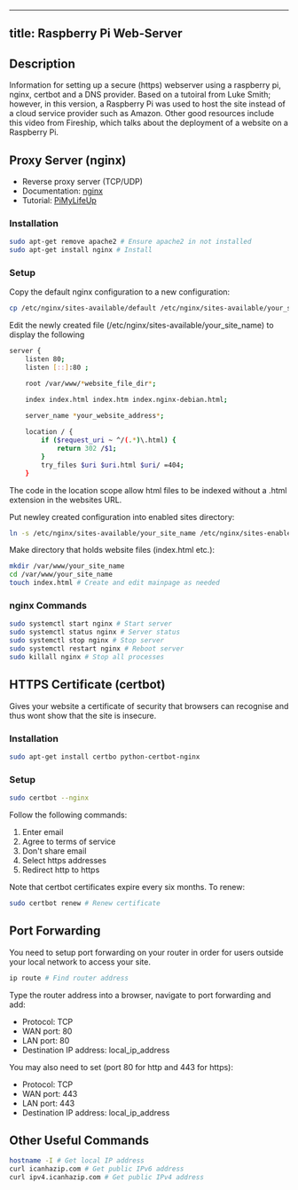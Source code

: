 ---
title: Raspberry Pi Web-Server
--

## Description 
Information for setting up a secure (https) webserver using a raspberry pi, nginx, certbot and a DNS provider. Based on a tutoiral from Luke Smith; however, in this version, a Raspberry Pi was used to host the site instead of a cloud service provider such as Amazon. Other good resources include this video from Fireship, which talks about the deployment of a website on a Raspberry Pi.

## Proxy Server (nginx)
- Reverse proxy server (TCP/UDP)
- Documentation: [nginx](https://nginx.org/en/)
- Tutorial: [PiMyLifeUp](https://pimylifeup.com/raspberry-pi-nginx/)

### Installation 
```bash
sudo apt-get remove apache2 # Ensure apache2 in not installed
sudo apt-get install nginx # Install
```

### Setup
Copy the default nginx configuration to a new configuration:

```bash
cp /etc/nginx/sites-available/default /etc/nginx/sites-available/your_site_name # Replace your_site_name
```

Edit the newly created file (/etc/nginx/sites-available/your_site_name) to display the following
```bash
server {
	listen 80;
	listen [::]:80 ;

	root /var/www/*website_file_dir*;

	index index.html index.htm index.nginx-debian.html;
	
	server_name *your_website_address*;

	location / {
		if ($request_uri ~ ^/(.*)\.html) {
			return 302 /$1;
		}
		try_files $uri $uri.html $uri/ =404;
	}
```

The code in the location scope allow html files to be indexed without a .html extension in the websites URL.

Put newley created configuration into enabled sites directory:

```bash
ln -s /etc/nginx/sites-available/your_site_name /etc/nginx/sites-enabled/
```

Make directory that holds website files (index.html etc.):

```bash
mkdir /var/www/your_site_name
cd /var/www/your_site_name
touch index.html # Create and edit mainpage as needed
```

### nginx Commands
```bash
sudo systemctl start nginx # Start server
sudo systemctl status nginx # Server status
sudo systemctl stop nginx # Stop server
sudo systemctl restart nginx # Reboot server
sudo killall nginx # Stop all processes
```

## HTTPS Certificate (certbot)
Gives your website a certificate of security that browsers can recognise and thus wont show that the site is insecure.

### Installation
```bash
sudo apt-get install certbo python-certbot-nginx
```

### Setup
```bash
sudo certbot --nginx
```

Follow the following commands:
1. Enter email
2. Agree to terms of service
3. Don't share email
4. Select https addresses
5. Redirect http to https

Note that certbot certificates expire every six months. To renew:

```bash
sudo certbot renew # Renew certificate
```

## Port Forwarding
You need to setup port forwarding on your router in order for users outside your local network to access your site.

```bash
ip route # Find router address
```

Type the router address into a browser, navigate to port forwarding and add:
- Protocol: TCP
- WAN port: 80
- LAN port: 80
- Destination IP address: local_ip_address

You may also need to set (port 80 for http and 443 for https):
- Protocol: TCP
- WAN port: 443
- LAN port: 443
- Destination IP address: local_ip_address

## Other Useful Commands
```bash
hostname -I # Get local IP address
curl icanhazip.com # Get public IPv6 address
curl ipv4.icanhazip.com # Get public IPv4 address
```
